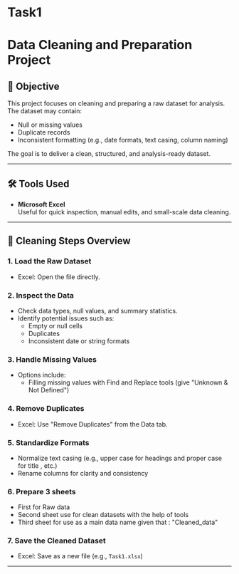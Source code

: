 # Task1

# Data Cleaning and Preparation Project

## 📌 Objective

This project focuses on cleaning and preparing a raw dataset for analysis. The dataset may contain:
- Null or missing values
- Duplicate records
- Inconsistent formatting (e.g., date formats, text casing, column naming)

The goal is to deliver a clean, structured, and analysis-ready dataset.

---

## 🛠️ Tools Used

- **Microsoft Excel**  
  Useful for quick inspection, manual edits, and small-scale data cleaning.

---

## 🧹 Cleaning Steps Overview

### 1. Load the Raw Dataset
- Excel: Open the file directly.

### 2. Inspect the Data
- Check data types, null values, and summary statistics.
- Identify potential issues such as:
  - Empty or null cells
  - Duplicates
  - Inconsistent date or string formats

### 3. Handle Missing Values
- Options include:
  - Filling missing values with Find and Replace tools (give "Unknown & Not Defined")

### 4. Remove Duplicates
- Excel: Use "Remove Duplicates" from the Data tab.

### 5. Standardize Formats
- Normalize text casing (e.g., upper case for headings  and proper case for title , etc.)
- Rename columns for clarity and consistency

### 6. Prepare 3 sheets
  - First for Raw data
  - Second sheet use for clean datasets with the help of tools
  - Third sheet for use as a main data name given that : "Cleaned_data"

### 7. Save the Cleaned Dataset
- Excel: Save as a new file (e.g., `Task1.xlsx`)

---



